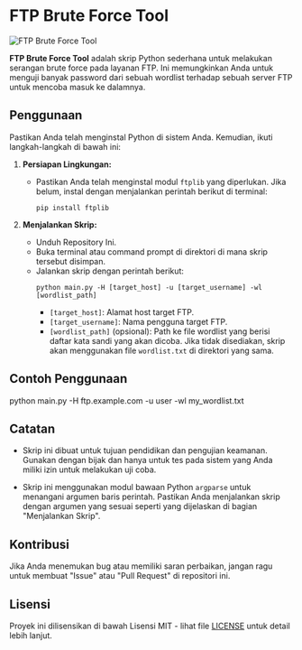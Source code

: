 # FTP Brute Force Tool

![FTP Brute Force Tool](https://raw.githubusercontent.com/username/repo/master/ftp_brute_force_tool.png)

**FTP Brute Force Tool** adalah skrip Python sederhana untuk melakukan serangan brute force pada layanan FTP. Ini memungkinkan Anda untuk menguji banyak password dari sebuah wordlist terhadap sebuah server FTP untuk mencoba masuk ke dalamnya.

## Penggunaan

Pastikan Anda telah menginstal Python di sistem Anda. Kemudian, ikuti langkah-langkah di bawah ini:

1. **Persiapan Lingkungan:**
   - Pastikan Anda telah menginstal modul `ftplib` yang diperlukan. Jika belum, instal dengan menjalankan perintah berikut di terminal:
     ```
     pip install ftplib
     ```

2. **Menjalankan Skrip:**
   - Unduh Repository Ini.
   - Buka terminal atau command prompt di direktori di mana skrip tersebut disimpan.
   - Jalankan skrip dengan perintah berikut:
     ```
     python main.py -H [target_host] -u [target_username] -wl [wordlist_path]
     ```
     - `[target_host]`: Alamat host target FTP.
     - `[target_username]`: Nama pengguna target FTP.
     - `[wordlist_path]` (opsional): Path ke file wordlist yang berisi daftar kata sandi yang akan dicoba. Jika tidak disediakan, skrip akan menggunakan file `wordlist.txt` di direktori yang sama.

## Contoh Penggunaan

python main.py -H ftp.example.com -u user -wl my_wordlist.txt


## Catatan

- Skrip ini dibuat untuk tujuan pendidikan dan pengujian keamanan. Gunakan dengan bijak dan hanya untuk tes pada sistem yang Anda miliki izin untuk melakukan uji coba.

- Skrip ini menggunakan modul bawaan Python `argparse` untuk menangani argumen baris perintah. Pastikan Anda menjalankan skrip dengan argumen yang sesuai seperti yang dijelaskan di bagian "Menjalankan Skrip".

## Kontribusi

Jika Anda menemukan bug atau memiliki saran perbaikan, jangan ragu untuk membuat "Issue" atau "Pull Request" di repositori ini.

## Lisensi

Proyek ini dilisensikan di bawah Lisensi MIT - lihat file [LICENSE](LICENSE) untuk detail lebih lanjut.

